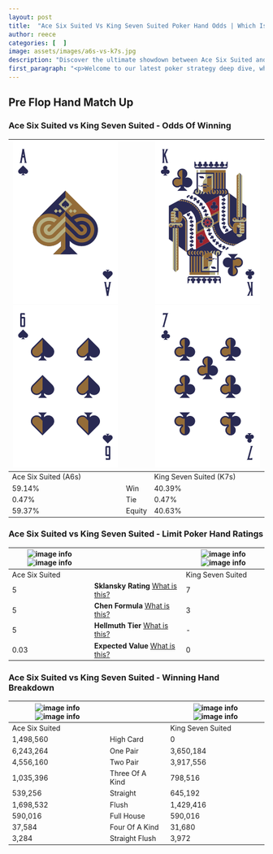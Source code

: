 ```yaml
---
layout: post
title:  "Ace Six Suited Vs King Seven Suited Poker Hand Odds | Which Is The Better Hand In Poker? A Complete Guide"
author: reece
categories: [  ]
image: assets/images/a6s-vs-k7s.jpg
description: "Discover the ultimate showdown between Ace Six Suited and King Seven Suited in poker! Uncover the odds, strategies, and scenarios where one hand triumphs over the other. Get ready to up your poker game with this thrilling analysis."
first_paragraph: "<p>Welcome to our latest poker strategy deep dive, where we're pitting two distinct hands against each other in a high-stakes showdown: Ace Six Suited vs King Seven Suited.</p><p>In the dynamic world of poker, every decision counts, and knowing which hand holds the upper hand is key to your success at the table.</p><p>In this article, we'll dissect these two hands, explore the scenarios where one dominates the other, and equip you with the knowledge to make strategic choices that can tip the odds in your favor.</p><p>Get ready to unravel the intriguing dynamics of these poker hands and elevate your game to new heights.</p>"
---
```




[comment]: # (sp0)

## Pre Flop Hand Match Up

<div class="table hand-ratings" markdown="1"> 



### Ace Six Suited vs King Seven Suited - Odds Of Winning


    
| ![image info](assets/images/hand1/a.png) ![image info](assets/images/hand1/6.png) |  | ![image info](assets/images/hand2/k.png) ![image info](assets/images/hand2/7.png) |
| -------- | -------- | -------- |
| Ace Six Suited (A6s) |  | King Seven Suited (K7s) |
| 59.14% | Win | 40.39% |
| 0.47% | Tie | 0.47% |
| 59.37% | Equity | 40.63% |




[comment]: # (sp1)



### Ace Six Suited vs King Seven Suited - Limit Poker Hand Ratings


    
| ![image info](https://www.riverpairs.com/assets/images/hand1/a.png) ![image info](https://www.riverpairs.com/assets/images/hand1/6.png) |  | ![image info](https://www.riverpairs.com/assets/images/hand2/k.png) ![image info](https://www.riverpairs.com/assets/images/hand2/7.png) |
| -------- | -------- | -------- |
| Ace Six Suited |  | King Seven Suited |
| 5 | **Sklansky Rating** [What is this?](/sklansky-rating-explained) | 7 |
| 5 | **Chen Formula** [What is this?](/chen-formula-explained) | 3 |
| 5 | **Hellmuth Tier** [What is this?](/Hellmuth-tier-explained) | - |
| 0.03 | **Expected Value** [What is this?](/expected-value-explained) | 0 |




[comment]: # (sp2)



### Ace Six Suited vs King Seven Suited - Winning Hand Breakdown


    
| ![image info](https://www.riverpairs.com/assets/images/hand1/a.png) ![image info](https://www.riverpairs.com/assets/images/hand1/6.png) |  | ![image info](https://www.riverpairs.com/assets/images/hand2/k.png) ![image info](https://www.riverpairs.com/assets/images/hand2/7.png) |
| -------- | -------- | -------- |
| Ace Six Suited |  | King Seven Suited |
| 1,498,560 | High Card | 0 |
| 6,243,264 | One Pair | 3,650,184 |
| 4,556,160 | Two Pair | 3,917,556 |
| 1,035,396 | Three Of A Kind | 798,516 |
| 539,256 | Straight | 645,192 |
| 1,698,532 | Flush | 1,429,416 |
| 590,016 | Full House | 590,016 |
| 37,584 | Four Of A Kind | 31,680 |
| 3,284 | Straight Flush | 3,972 |




[comment]: # (sp3)



</div>

[comment]: # (sp4)



[comment]: # (sp5)

